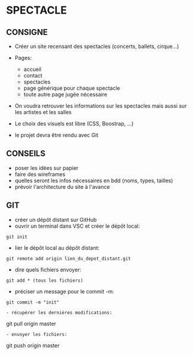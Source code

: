 # SPECTACLE

## CONSIGNE

- Créer un site recensant des spectacles (concerts, ballets, cirque...)

- Pages:
    - accueil
    - contact
    - spectacles
    - page générique pour chaque spectacle
    - toute autre page jugée nécessaire
- On voudra retrouver les informations sur les spectacles mais aussi sur les artistes et les salles
- Le choix des visuels est libre (CSS, Boostrap, ...)
- le projet devra être rendu avec Git

## CONSEILS

- poser les idées sur papier
- faire des wireframes
- quelles seront les infos nécessaires en bdd (noms, types, tailles)
- prévoir l'architecture du site à l'avance  

## GIT

- créer un dépôt distant sur GitHub
- ouvrir un terminal dans VSC et créer le dépôt local:
```
git init
```
- lier le dépôt local au dépôt distant:
```
git remote add origin lien_du_depot_distant.git
```
- dire quels fichiers envoyer:
```
git add * (tous les fichiers)
```
- préciser un message pour le commit -m:
```
git commit -m "init"

- récupérer les dernières modifications:
```
git pull origin master
```
- envoyer les fichiers:
```
git push origin master
```

